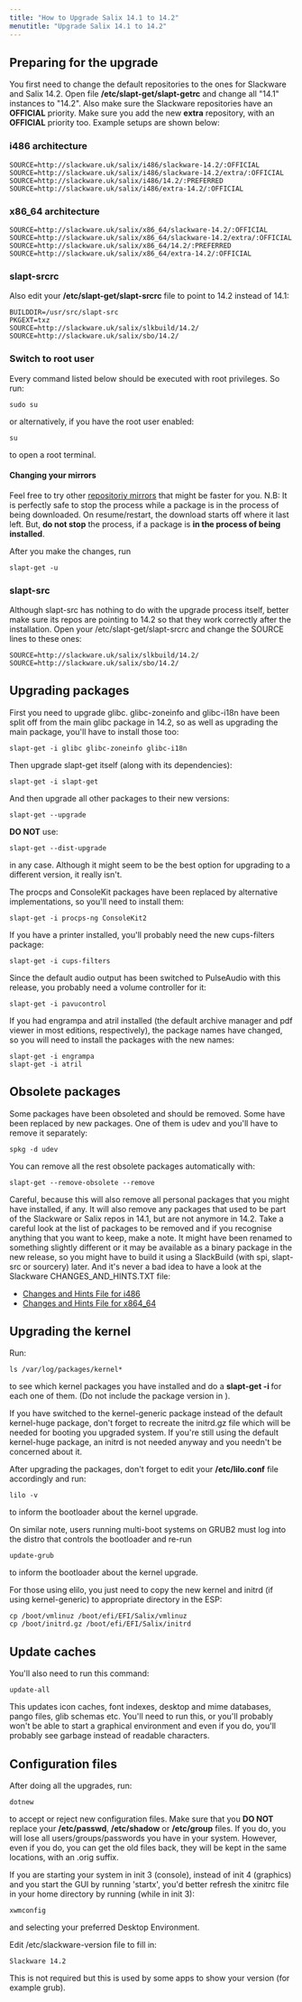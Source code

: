 ```yaml
---
title: "How to Upgrade Salix 14.1 to 14.2"
menutitle: "Upgrade Salix 14.1 to 14.2"
---
```


## Preparing for the upgrade 


You first need to change the default repositories to the ones for Slackware and
Salix 14.2. Open file **/etc/slapt-get/slapt-getrc** and change all "14.1"
instances to "14.2". Also make sure the Slackware repositories have an
**OFFICIAL** priority. Make sure you add the new **extra** repository, with an
**OFFICIAL** priority too. Example setups are shown below:

### i486 architecture 

```
SOURCE=http://slackware.uk/salix/i486/slackware-14.2/:OFFICIAL
SOURCE=http://slackware.uk/salix/i486/slackware-14.2/extra/:OFFICIAL
SOURCE=http://slackware.uk/salix/i486/14.2/:PREFERRED
SOURCE=http://slackware.uk/salix/i486/extra-14.2/:OFFICIAL
```

### x86_64 architecture 

```
SOURCE=http://slackware.uk/salix/x86_64/slackware-14.2/:OFFICIAL
SOURCE=http://slackware.uk/salix/x86_64/slackware-14.2/extra/:OFFICIAL
SOURCE=http://slackware.uk/salix/x86_64/14.2/:PREFERRED
SOURCE=http://slackware.uk/salix/x86_64/extra-14.2/:OFFICIAL
```

### slapt-srcrc 

Also edit your **/etc/slapt-get/slapt-srcrc** file to point to 14.2 instead of
14.1:

```
BUILDDIR=/usr/src/slapt-src
PKGEXT=txz
SOURCE=http://slackware.uk/salix/slkbuild/14.2/
SOURCE=http://slackware.uk/salix/sbo/14.2/
```

### Switch to root user 

Every command listed below should be executed with root privileges. So run:

```
sudo su
```

or alternatively, if you have the root user enabled:

```
su
```

to open a root terminal.

#### Changing your mirrors 

Feel free to try other [repositoriy mirrors](/user/repository-mirrors) that might be
faster for you. N.B: It is perfectly safe to stop the process while a package
is in the process of being downloaded. On resume/restart, the download starts
off where it last left. But, **do not stop** the process, if a package is **in
the process of being installed**.

After you make the changes, run

```
slapt-get -u
```

### slapt-src 

Although slapt-src has nothing to do with the upgrade process itself, better
make sure its repos are pointing to 14.2 so that they work correctly after the
installation. Open your /etc/slapt-get/slapt-srcrc and change the SOURCE lines
to these ones:

```
SOURCE=http://slackware.uk/salix/slkbuild/14.2/
SOURCE=http://slackware.uk/salix/sbo/14.2/
```

## Upgrading packages 

First you need to upgrade glibc. glibc-zoneinfo and glibc-i18n have been split off from the main glibc package in 14.2, so as well as upgrading the main package, you'll have to install those too:

```
slapt-get -i glibc glibc-zoneinfo glibc-i18n
```
Then upgrade slapt-get itself (along with its dependencies):

```
slapt-get -i slapt-get
```
And then upgrade all other packages to their new versions:

```
slapt-get --upgrade
```

**DO NOT** use:

```
slapt-get --dist-upgrade
```
in any case. Although it might seem to be the best option for upgrading to a different version, it really isn't.

The procps and ConsoleKit packages have been replaced by alternative implementations, so you'll need to install them:

```
slapt-get -i procps-ng ConsoleKit2
```

If you have a printer installed, you'll probably need the new cups-filters package:

```
slapt-get -i cups-filters
```

Since the default audio output has been switched to PulseAudio with this release, you probably need a volume controller for it:

```
slapt-get -i pavucontrol
```

If you had engrampa and atril installed (the default archive manager and pdf viewer in most editions, respectively), the package names have changed, so you will need to install the packages with the new names:

```
slapt-get -i engrampa
slapt-get -i atril
```

## Obsolete packages 


Some packages have been obsoleted and should be removed. Some have been replaced by new packages. One of them is udev and you'll have to remove it separately:


```
spkg -d udev
```

You can remove all the rest obsolete packages automatically with:

```
slapt-get --remove-obsolete --remove
```

Careful, because this will also remove all personal packages that you might
have installed, if any. It will also remove any packages that used to be
part of the Slackware or Salix repos in 14.1, but are not anymore in 14.2.
Take a careful look at the list of packages to be removed and if you
recognise anything that you want to keep, make a note. It might have been
renamed to something slightly different or it may be available as a binary
package in the new release, so you might have to build it using a SlackBuild
(with spi, slapt-src or sourcery) later. And it's never a bad idea to have a
look at the Slackware CHANGES_AND_HINTS.TXT file:

* [Changes and Hints File for i486](https://slackware.uk/slackware/slackware-14.2/CHANGES_AND_HINTS.TXT)
* [Changes and Hints File for x864_64](https://slackware.uk/slackware/slackware64-14.2/CHANGES_AND_HINTS.TXT)

## Upgrading the kernel 

Run:

```
ls /var/log/packages/kernel*
```

to see which kernel packages you have installed and do a **slapt-get -i
<packagename>** for each one of them. (Do not include the package version in
**<packagename>**).

If you have switched to the kernel-generic package instead of the default
kernel-huge package, don't forget to recreate the initrd.gz file which will
be needed for booting you upgraded system. If you're still using the default
kernel-huge package, an initrd is not needed anyway and you needn't be
concerned about it.

After upgrading the packages, don't forget to edit your **/etc/lilo.conf**
file accordingly and run:

```
lilo -v
```

to inform the bootloader about the kernel upgrade.

On similar note, users running multi-boot systems on GRUB2 must log into the
distro that controls the bootloader and re-run

```
update-grub
```

to inform the bootloader about the kernel upgrade.

For those using elilo, you just need to copy the new kernel and initrd (if
using kernel-generic) to appropriate directory in the ESP:

```
cp /boot/vmlinuz /boot/efi/EFI/Salix/vmlinuz
cp /boot/initrd.gz /boot/efi/EFI/Salix/initrd
```

## Update caches 

You'll also need to run this command:

```
update-all
```

This updates icon caches, font indexes, desktop and mime databases, pango
files, glib schemas etc. You'll need to run this, or you'll probably won't
be able to start a graphical environment and even if you do, you'll probably
see garbage instead of readable characters.

## Configuration files 

After doing all the upgrades, run:

```
dotnew
```

to accept or reject new configuration files. Make sure that you **DO NOT**
replace your **/etc/passwd**, **/etc/shadow** or **/etc/group** files. If
you do, you will lose all users/groups/passwords you have in your system.
However, even if you do, you can get the old files back, they will be kept
in the same locations, with an .orig suffix.

If you are starting your system in init 3 (console), instead of init 4
(graphics) and you start the GUI by running 'startx', you'd better refresh the
xinitrc file in your home directory by running (while in init 3):

```
xwmconfig
```

and selecting your preferred Desktop Environment.

Edit /etc/slackware-version file to fill in:

```
Slackware 14.2
```

This is not required but this is used by some apps to show your version (for
example grub).


